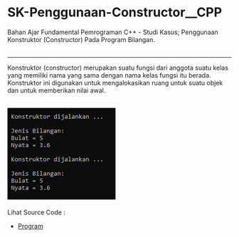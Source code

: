 # SK-Penggunaan-Constructor__CPP
Bahan Ajar Fundamental Pemrograman C++ - Studi Kasus; Penggunaan Konstruktor (Constructor) Pada Program Bilangan.<br><br>

---

Konstruktor (constructor) merupakan suatu fungsi dari anggota suatu kelas yang memiliki nama yang sama dengan nama kelas fungsi itu berada. Konstruktor ini digunakan untuk mengalokasikan ruang untuk suatu objek dan untuk memberikan nilai awal.<br><br>

<img src="https://github.com/RizkyKhapidsyah/SK-Penggunaan-Constructor__CPP/blob/master/SK-Penggunaan-Constructor__CPP/result/001.PNG"><br><br>
Lihat Source Code : <br>
- <a href="https://github.com/RizkyKhapidsyah/SK-Penggunaan-Constructor__CPP/blob/master/SK-Penggunaan-Constructor__CPP/Source.cpp">Program</a>
